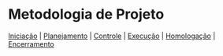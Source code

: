 <h1> Metodologia de Projeto </h1>

 [Iniciação](/MetodologiaDeProjeto/iniciacao.md) |
 [Planejamento](/MetodologiaDeProjeto/planejamento.md) |
 [Controle](/MetodologiaDeProjeto/controle_monitoramento.md) |
 [Execução](/MetodologiaDeProjeto/execucao.md) |
 [Homologação](/MetodologiaDeProjeto/homologacao.md) |
 [Encerramento](/MetodologiaDeProjeto/encerramento.md)
